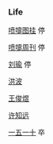 ### Life

[喷嚏图挂](http://tugua.dapenti.com) 停

[喷嚏周刊](http://zkfeed.dapenti.com) 停

[刘瑜](http://rendaliuyu.blog.163.com/rss) 停

[洪波](http://blog.donews.com/keso/)

[王俊煜](http://reads.wangjunyu.net/rss)

[许知远](http://blog.sina.com.cn/rss/1198264197.xml)

[一五一十](www.my1510.com) 卒